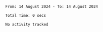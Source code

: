  <!--START_SECTION:waka-->

```txt
From: 14 August 2024 - To: 14 August 2024

Total Time: 0 secs

No activity tracked
```

<!--END_SECTION:waka-->
